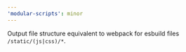 ```yaml
---
'modular-scripts': minor
---
```


Output file structure equivalent to webpack for esbuild files
`/static/(js|css)/*`.
